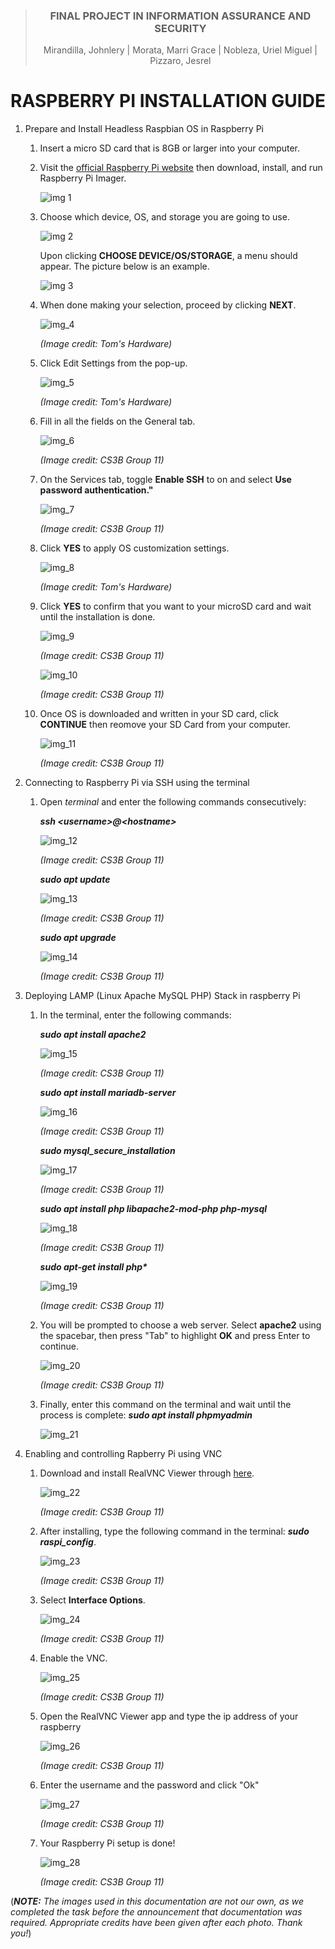 <div align="center">
   
>### FINAL PROJECT IN INFORMATION ASSURANCE AND SECURITY
>Mirandilla, Johnlery | Morata, Marri Grace | Nobleza, Uriel Miguel | Pizzaro, Jesrel
# RASPBERRY PI INSTALLATION GUIDE

</div>

1. Prepare and Install Headless Raspbian OS in Raspberry Pi
   1. Insert a micro SD card that is 8GB or larger into your computer.
   
   2. Visit the [official Raspberry Pi website](https://www.raspberrypi.com/software/) then download, install, and run Raspberry Pi Imager.

       ![img 1](images/img1.png)
      
   4. Choose which device, OS, and storage you are going to use.

      ![img 2](images/img2.png)

      Upon clicking **CHOOSE DEVICE/OS/STORAGE**, a menu should appear. The picture below is an example.

      ![img 3](images/img3.png)

   5. When done making your selection, proceed by clicking **NEXT**.

      ![img_4](images/img4.png)

      _(Image credit: Tom's Hardware)_

   6. Click Edit Settings from the pop-up.

      ![img_5](images/img5.png)

      _(Image credit: Tom's Hardware)_

   7. Fill in all the fields on the General tab.

      ![img_6](images/img6.png)

      _(Image credit: CS3B Group 11)_
      
   8. On the Services tab, toggle **Enable SSH** to on and select **Use password authentication."**

      ![img_7](images/img7.png)

      _(Image credit: CS3B Group 11)_

   9. Click **YES** to apply OS customization settings.

      ![img_8](images/img8.png)

      _(Image credit: Tom's Hardware)_

   11. Click **YES** to confirm that you want to your microSD card and wait until the installation is done.

       ![img_9](images/img9.png)
       
       _(Image credit: CS3B Group 11)_
       
       ![img_10](images/img10.png)
       
       _(Image credit: CS3B Group 11)_

   13. Once OS is downloaded and written in your SD card, click **CONTINUE** then reomove your SD Card from your computer.

       ![img_11](images/img11.png)

       _(Image credit: CS3B Group 11)_
   
2. Connecting to Raspberry Pi via SSH using the terminal

   1. Open _terminal_ and enter the following commands consecutively:

      **_ssh \<username\>@\<hostname\>_**

      ![img_12](images/img12.png)

      _(Image credit: CS3B Group 11)_

      **_sudo apt update_**

      ![img_13](images/img13.png)

      _(Image credit: CS3B Group 11)_

      **_sudo apt upgrade_**

      ![img_14](images/img14.png)

      _(Image credit: CS3B Group 11)_


3. Deploying LAMP (Linux Apache MySQL PHP) Stack in raspberry Pi
   1. In the terminal, enter the following commands:

      **_sudo apt install apache2_**

      ![img_15](images/img15.png)

      _(Image credit: CS3B Group 11)_

      **_sudo apt install mariadb-server_**

      ![img_16](images/img16.png)
      
      _(Image credit: CS3B Group 11)_
      
      **_sudo mysql_secure_installation_**

      ![img_17](images/img17.png)

      _(Image credit: CS3B Group 11)_

      **_sudo apt install php libapache2-mod-php php-mysql_**

      ![img_18](images/img18.png)

      _(Image credit: CS3B Group 11)_
      
      **_sudo apt-get install php\*_**

      ![img_19](images/img19.png)

      _(Image credit: CS3B Group 11)_
      
   3. You will be prompted to choose a web server. Select **apache2** using the spacebar, then press "Tab" to highlight **OK** and press Enter to continue.
      
      ![img_20](images/img20.png)
      
      _(Image credit: CS3B Group 11)_
      
   4. Finally, enter this command on the terminal and wait until the process is complete: **_sudo apt install phpmyadmin_**

      ![img_21](images/img21.png)
      
4. Enabling and controlling Rapberry Pi using VNC
   
   1. Download and install RealVNC Viewer through [here](https://www.realvnc.com/en/connect/download/viewer/).
      
      ![img_22](images/img22.png)
      
      _(Image credit: CS3B Group 11)_

   2. After installing, type the following command in the terminal: **_sudo raspi_config_**.

      ![img_23](images/img23.png)

      _(Image credit: CS3B Group 11)_

   4. Select **Interface Options**.

      ![img_24](images/img24.png)

      _(Image credit: CS3B Group 11)_

   5. Enable the VNC.

      ![img_25](images/img25.png)

      _(Image credit: CS3B Group 11)_

   6. Open the RealVNC Viewer app and type the ip address of your raspberry

      ![img_26](images/img26.png)

      _(Image credit: CS3B Group 11)_

   7. Enter the username and the password and click "Ok"

      ![img_27](images/img27.png)
      
      _(Image credit: CS3B Group 11)_

   8. Your Raspberry Pi setup is done!

      ![img_28](images/img28.png)

      _(Image credit: CS3B Group 11)_
   


(_**NOTE:** The images used in this documentation are not our own, as we completed the task before the announcement that documentation was required. Appropriate credits have been given after each photo. Thank you!_)
